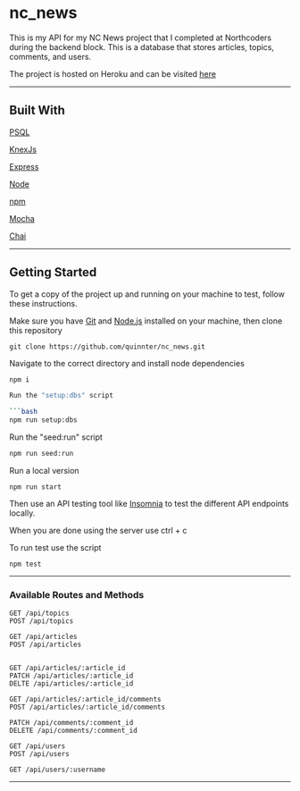 # nc_news

This is my API for my NC News project that I completed at Northcoders during the backend block. This is a database that stores articles, topics, comments, and users. 

The project is hosted on Heroku and can be visited [here](https://lauraq-nc-news.herokuapp.com/api/articles)

---

## Built With
[PSQL](https://www.postgresql.org/docs/9.2/app-psql.html)

[KnexJs](https://knexjs.org/)

[Express](https://expressjs.com/)

[Node](https://nodejs.org/en/)

[npm](https://www.npmjs.com/get-npm)

[Mocha](https://mochajs.org/)

[Chai](https://www.chaijs.com/)

---

## Getting Started

To get a copy of the project up and running on your machine to test, follow these instructions.

Make sure you have [Git](https://git-scm.com/) and [Node.js](https://nodejs.org/en/) installed on your machine, then clone this repository

```
git clone https://github.com/quinnter/nc_news.git
```

Navigate to the correct directory and install node dependencies

```bash
npm i

Run the "setup:dbs" script

```bash
npm run setup:dbs
```

Run the "seed:run" script

```bash
npm run seed:run
```

Run a local version

```
npm run start
```

Then use an API testing tool like [Insomnia](https://support.insomnia.rest/) to test the different API endpoints locally.

When you are done using the server use ctrl + c

To run test use the script

```
npm test
```

---

### Available Routes and Methods

```http
GET /api/topics
POST /api/topics

GET /api/articles
POST /api/articles


GET /api/articles/:article_id
PATCH /api/articles/:article_id
DELTE /api/articles/:article_id

GET /api/articles/:article_id/comments
POST /api/articles/:article_id/comments

PATCH /api/comments/:comment_id
DELETE /api/comments/:comment_id

GET /api/users
POST /api/users

GET /api/users/:username

```

---


